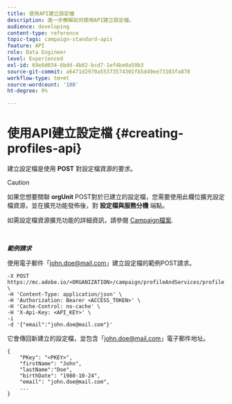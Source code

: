 ```yaml
---
title: 使用API建立設定檔
description: 進一步瞭解如何使用API建立設定檔。
audience: developing
content-type: reference
topic-tags: campaign-standard-apis
feature: API
role: Data Engineer
level: Experienced
exl-id: 69e8d034-6bdd-4b82-bcd7-1ef4be0a59b3
source-git-commit: a6471d2970a55373574301fb5d49ee73103fa870
workflow-type: tm+mt
source-wordcount: '108'
ht-degree: 0%

---
```


# 使用API建立設定檔 {#creating-profiles-api}

建立設定檔是使用 **POST** 對設定檔資源的要求。

>[!CAUTION]
>
>如果您想要關聯 <b>orgUnit</b> POST對於已建立的設定檔，您需要使用此欄位擴充設定檔資源，並在擴充功能發佈後，對 <b>設定檔與服務分機</b> 端點。
>
>如需設定檔資源擴充功能的詳細資訊，請參閱 <a href="https://helpx.adobe.com/campaign/standard/administration/using/organizational-units.html#partitioning-profiles">Campaign檔案</a>.

<br/>

***範例請求***

使用電子郵件「john.doe@mail.com」建立設定檔的範例POST請求。

```
-X POST https://mc.adobe.io/<ORGANIZATION>/campaign/profileAndServices/profile \
-H 'Content-Type: application/json' \
-H 'Authorization: Bearer <ACCESS_TOKEN>' \
-H 'Cache-Control: no-cache' \
-H 'X-Api-Key: <API_KEY>' \
-i
-d '{"email":"john.doe@mail.com"}'
```

它會傳回新建立的設定檔，並包含「john.doe@mail.com」電子郵件地址。

```
{
    "PKey": "<PKEY>",
    "firstName": "John",
    "lastName":"Doe",
    "birthDate": "1980-10-24",
    "email": "john.doe@mail.com",
    ...
}
```
